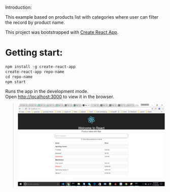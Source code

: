 Introduction:

This example based on products list with categories where user can filter the record by product name.

This project was bootstrapped with [Create React App](https://github.com/facebookincubator/create-react-app).

# Getting start:

```
npm install -g create-react-app
create-react-app repo-name
cd repo-name
npm start
```

Runs the app in the development mode.<br>
Open [http://localhost:3000](http://localhost:3000) to view it in the browser.

><img src="products.png" width="600">